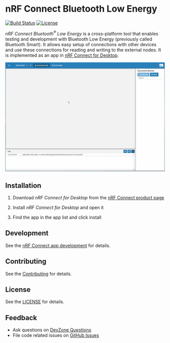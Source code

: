 # nRF Connect Bluetooth Low Energy

[![Build Status](https://dev.azure.com/NordicSemiconductor/Wayland/_apis/build/status/pc-nrfconnect-ble?branchName=master)](https://dev.azure.com/NordicSemiconductor/Wayland/_build/latest?definitionId=7&branchName=master)
[![License](https://img.shields.io/badge/license-Modified%20BSD%20License-blue.svg)](LICENSE)

*nRF Connect Bluetooth<sup>&reg;</sup> Low Energy* is a cross-platform tool that enables testing and development with Bluetooth Low Energy (previously called Bluetooth Smart). It allows easy setup of connections with other devices and use these connections for reading and writing to the external nodes.
It is implemented as an app in [nRF Connect for Desktop](https://github.com/NordicSemiconductor/pc-nrfconnect-core#nrf-connect).

![screenshot](resources/screenshot.gif)

## Installation

1. Download *nRF Connect for Desktop* from the [nRF Connect product page](https://www.nordicsemi.com/Software-and-Tools/Development-Tools/nRF-Connect-for-desktop)

2. Install *nRF Connect for Desktop* and open it

3. Find the app in the app list and click install

## Development

See the [nRF Connect app development](https://github.com/NordicSemiconductor/pc-nrfconnect-core/wiki) for details.

## Contributing

See the [Contributing](https://github.com/NordicSemiconductor/pc-nrfconnect-core/wiki/Contributing) for details.

## License

See the [LICENSE](LICENSE) for details.

## Feedback

* Ask questions on [DevZone Questions](https://devzone.nordicsemi.com)
* File code related issues on [GitHub Issues](https://github.com/NordicSemiconductor/pc-nrfconnect-ble/issues)
